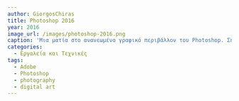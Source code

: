 ```yaml
---
author: GiorgosChiras
title: Photoshop 2016
year: 2016
image_url: /images/photoshop-2016.png
caption: 'Μια ματία στο ανανεωμένο γραφικό περιβάλλον του Photoshop. Σήμερα, το Photoshop σου δίνει πλήρη δυνατότητα και δημιουργικό έλεγχο για την δημιουργία 2D και 3D φωτογραφιών καθώς και την δυνατότητα video editing, και θεωρείται οτι είναι απο τα πιο διάσημα προγράμματα επεξεργασίας εικόνων στην αγορά. '
categories:
  - Εργαλεία και Τεχνικές
tags:
  - Adobe
  - Photoshop
  - photography
  - digital art 
---
```

